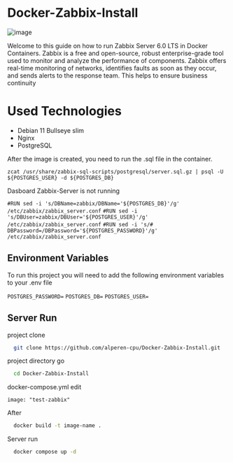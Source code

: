 # Docker-Zabbix-Install

![image](https://user-images.githubusercontent.com/85456369/207133203-29794065-1dfe-4461-a38f-f3fc74528bef.png)

Welcome to this guide on how to run Zabbix Server 6.0 LTS in Docker Containers. Zabbix is a free and open-source, robust enterprise-grade tool used to monitor and analyze the performance of components. Zabbix offers real-time monitoring of networks, identifies faults as soon as they occur, and sends alerts to the response team. This helps to ensure business continuity


# Used Technologies

- Debian 11 Bullseye slim
- Nginx
- PostgreSQL

After the image is created, you need to run the .sql file in the container.

  ```
  zcat /usr/share/zabbix-sql-scripts/postgresql/server.sql.gz | psql -U ${POSTGRES_USER} -d ${POSTGRES_DB}
  ```
 Dasboard Zabbix-Server is not running
 
```#RUN sed -i 's/DBName=zabbix/DBName='${POSTGRES_DB}'/g' /etc/zabbix/zabbix_server.conf```
```#RUN sed -i 's/DBUser=zabbix/DBUser='${POSTGRES_USER}'/g' /etc/zabbix/zabbix_server.conf```
```#RUN sed -i 's/# DBPassword=/DBPassword='${POSTGRES_PASSWORD}'/g' /etc/zabbix/zabbix_server.conf```

## Environment Variables

To run this project you will need to add the following environment variables to your .env file

`POSTGRES_PASSWORD=`
`POSTGRES_DB=`
`POSTGRES_USER=`




  
## Server Run

project clone

```bash
  git clone https://github.com/alperen-cpu/Docker-Zabbix-Install.git
```

project directory go

```bash
  cd Docker-Zabbix-Install
```

docker-compose.yml edit
```
image: "test-zabbix"
```

After
```bash
  docker build -t image-name .
```

Server run

```bash
  docker compose up -d
```

  
